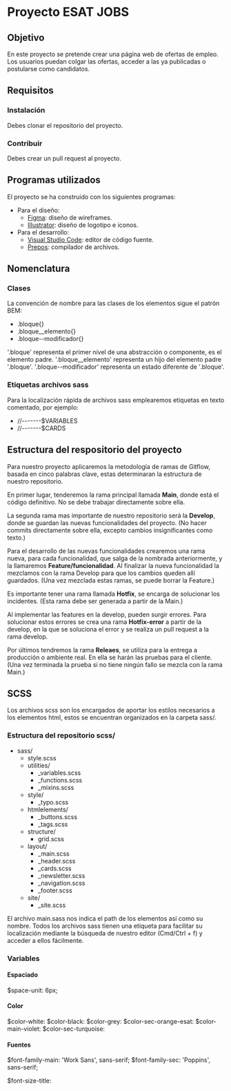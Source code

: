 # **Proyecto ESAT JOBS**

## **Objetivo**

En este proyecto se pretende crear una página web de ofertas de empleo. Los usuarios puedan colgar las ofertas, acceder a las ya publicadas o postularse como candidatos.

## **Requisitos**
### **Instalación**
Debes clonar el repositorio del proyecto.
### **Contribuir**
Debes crear un pull request al proyecto.

## **Programas utilizados**
El proyecto se ha construido con los siguientes programas:
- Para el diseño: 
  - <a href="https://www.figma.com/">Figma</a>: diseño de wireframes.
  - <a href="https://www.adobe.com/products/illustrator.html">Illustrator</a>: diseño de logotipo e iconos.
- Para el desarrollo: 
  - <a href="https://code.visualstudio.com/">Visual Studio Code</a>: editor de código fuente.
  - <a href="https://prepros.io/">Prepos</a>: compilador de archivos.

## **Nomenclatura**

### **Clases**

La convención de nombre para las clases de los elementos sigue el patrón BEM:

- .bloque{}
- .bloque__elemento{}
- .bloque--modificador{}

'.bloque' representa el primer nivel de una abstracción o componente, es el elemento padre.
'.bloque__elemento' representa un hijo del elemento padre '.bloque'.
'.bloque--modificador' representa un estado diferente de '.bloque'.

<!-- Ejemplo sacado del proyecto -->

### **Etiquetas archivos sass**

Para la localización rápida de archivos sass emplearemos etiquetas en texto comentado, por ejemplo:

- //-------$VARIABLES
- //-------$CARDS

## **Estructura del respositorio del proyecto**

Para nuestro proyecto aplicaremos la metodología de ramas de Gitflow, basada en cinco palabras clave, estas determinaran la estructura de nuestro repositorio.

En primer lugar, tenderemos la rama principal llamada **Main**, donde está el código definitivo. No se debe trabajar directamente sobre ella.

La segunda rama mas importante de nuestro repositorio será la **Develop**, donde se guardan las nuevas funcionalidades del proyecto. (No hacer commits directamente sobre ella, excepto cambios insignificantes como texto.)

Para el desarrollo de las nuevas funcionalidades crearemos una rama nueva, para cada funcionalidad, que salga de la nombrada anteriormente, y la llamaremos **Feature/funcionalidad**. Al finalizar la nueva funcionalidad la mezclamos con la rama Develop para que los cambios queden allí guardados. (Una vez mezclada estas ramas, se puede borrar la Feature.)

Es importante tener una rama llamada **Hotfix**, se encarga de solucionar los incidentes. (Esta rama debe ser generada a partir de la Main.)

Al implementar las features en la develop, pueden surgir errores. Para solucionar estos errores se crea una rama **Hotfix-error** a partir de la develop, en la que se soluciona el error y se realiza un pull request a la rama develop.

Por últimos tendremos la rama **Releaes**, se utiliza para la entrega a producción o ambiente real. En ella se harán las pruebas para el cliente. (Una vez terminada la prueba si no tiene ningún fallo se mezcla con la rama Main.)

## **SCSS**

Los archivos scss son los encargados de aportar los estilos necesarios a los elementos html, estos se encuentran organizados en la carpeta sass/.

### **Estructura del repositorio scss/**

- sass/
  - style.scss
  - utilities/
    - _variables.scss
    - _functions.scss
    - _mixins.scss
  - style/
    - _typo.scss
  - htmlelements/
    - _buttons.scss
    - _tags.scss
  - structure/
    - grid.scss
  - layout/
    - _main.scss
    - _header.scss
    - _cards.scss
    - _newsletter.scss
    - _navigation.scss
    - _footer.scss
  - site/
    - _site.scss

El archivo main.sass nos indica el path de los elementos así como su nombre. Todos los archivos sass tienen una etiqueta para facilitar su localización mediante la búsqueda de nuestro editor (Cmd/Ctrl + f) y acceder a ellos fácilmente.


### **Variables**

<!-- Aquí hay que explicar como se van a usar las variables y como se van a llamar, no creo que haya que ponerlas todas aquí si no algun ejemplo que sea ejemplo de uso y se vea clara la nomenclatura -->

#### **Espaciado**

$space-unit: 6px;

#### **Color**

$color-white:
$color-black:
$color-grey:
$color-sec-orange-esat:
$color-main-violet:
$color-sec-turquoise:

#### **Fuentes**

$font-family-main: 'Work Sans', sans-serif;
$font-family-sec: 'Poppins', sans-serif;

$font-size-title:

